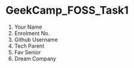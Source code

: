 # GeekCamp_FOSS_Task1
1. Your Name
2. Enrolment No.
3. Github Username
4. Tech Parent
5. Fav Senior
6. Dream Company
